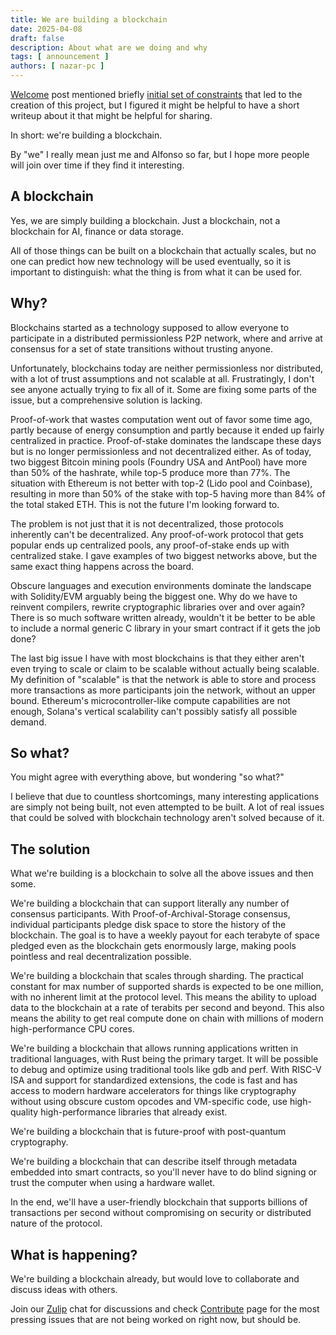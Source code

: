 ```yaml
---
title: We are building a blockchain
date: 2025-04-08
draft: false
description: About what are we doing and why
tags: [ announcement ]
authors: [ nazar-pc ]
---
```


[Welcome] post mentioned briefly [initial set of constraints] that led to the creation of this project, but I figured it
might be helpful to have a short writeup about it that might be helpful for sharing.

In short: we're building a blockchain.

By "we" I really mean just me and Alfonso so far, but I hope more people will join over time if they find it
interesting.

[Welcome]: ../2025-01-13-welcome

[initial set of constraints]: https://gist.github.com/nazar-pc/760505c5ad7d56c20b2c75c1484e672f

<!--more-->

## A blockchain

Yes, we are simply building a blockchain. Just a blockchain, not a blockchain for AI, finance or data storage.

All of those things can be built on a blockchain that actually scales, but no one can predict how new technology will be
used eventually, so it is important to distinguish: what the thing is from what it can be used for.

## Why?

Blockchains started as a technology supposed to allow everyone to participate in a distributed permissionless P2P
network, where and arrive at consensus for a set of state transitions without trusting anyone.

Unfortunately, blockchains today are neither permissionless nor distributed, with a lot of trust assumptions and not
scalable at all. Frustratingly, I don't see anyone actually trying to fix all of it. Some are fixing some parts of the
issue, but a comprehensive solution is lacking.

Proof-of-work that wastes computation went out of favor some time ago, partly because of energy consumption and partly
because it ended up fairly centralized in practice. Proof-of-stake dominates the landscape these days but is no longer
permissionless and not decentralized either. As of today, two biggest Bitcoin mining pools (Foundry USA and AntPool)
have more than 50% of the hashrate, while top-5 produce more than 77%. The situation with Ethereum is not better with
top-2 (Lido pool and Coinbase), resulting in more than 50% of the stake with top-5 having more than 84% of the total
staked ETH. This is not the future I'm looking forward to.

The problem is not just that it is not decentralized, those protocols inherently can't be decentralized. Any
proof-of-work protocol that gets popular ends up centralized pools, any proof-of-stake ends up with centralized stake. I
gave examples of two biggest networks above, but the same exact thing happens across the board.

Obscure languages and execution environments dominate the landscape with Solidity/EVM arguably being the biggest one.
Why do we have to reinvent compilers, rewrite cryptographic libraries over and over again? There is so much software
written already, wouldn't it be better to be able to include a normal generic C library in your smart contract if it
gets the job done?

The last big issue I have with most blockchains is that they either aren't even trying to scale or claim to be scalable
without actually being scalable. My definition of "scalable" is that the network is able to store and process more
transactions as more participants join the network, without an upper bound. Ethereum's microcontroller-like compute
capabilities are not enough, Solana's vertical scalability can't possibly satisfy all possible demand.

## So what?

You might agree with everything above, but wondering "so what?"

I believe that due to countless shortcomings, many interesting applications are simply not being built, not even
attempted to be built. A lot of real issues that could be solved with blockchain technology aren't solved because of it.

## The solution

What we're building is a blockchain to solve all the above issues and then some.

We're building a blockchain that can support literally any number of consensus participants. With
Proof-of-Archival-Storage consensus, individual participants pledge disk space to store the history of the blockchain.
The goal is to have a weekly payout for each terabyte of space pledged even as the blockchain gets enormously large,
making pools pointless and real decentralization possible.

We're building a blockchain that scales through sharding. The practical constant for max number of supported shards is
expected to be one million, with no inherent limit at the protocol level. This means the ability to upload data to the
blockchain at a rate of terabits per second and beyond. This also means the ability to get real compute done on chain
with millions of modern high-performance CPU cores.

We're building a blockchain that allows running applications written in traditional languages, with Rust being the
primary target. It will be possible to debug and optimize using traditional tools like gdb and perf. With RISC-V ISA and
support for standardized extensions, the code is fast and has access to modern hardware accelerators for things like
cryptography without using obscure custom opcodes and VM-specific code, use high-quality high-performance libraries that
already exist.

We're building a blockchain that is future-proof with post-quantum cryptography.

We're building a blockchain that can describe itself through metadata embedded into smart contracts, so you'll never
have to do blind signing or trust the computer when using a hardware wallet.

In the end, we'll have a user-friendly blockchain that supports billions of transactions per second without compromising
on security or distributed nature of the protocol.

## What is happening?

We're building a blockchain already, but would love to collaborate and discuss ideas with others.

Join our [Zulip] chat for discussions and check [Contribute] page for the most pressing issues that are not being worked
on right now, but should be.

[Zulip]: https://abundance.zulipchat.com/

[Contribute]: /book/Contribute.html
